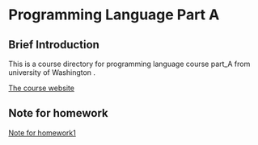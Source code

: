 # Programming Language Part A

## Brief Introduction

This is a course directory for programming language course part_A from university of Washington .

[The course website](https://www.coursera.org/learn/programming-languages)

## Note for homework

[Note for homework1](./Homework1/Note.md)



